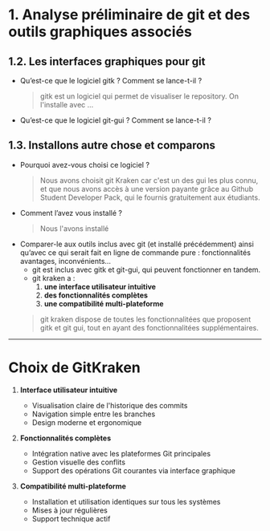 # 1. Analyse préliminaire de git et des outils graphiques associés
## 1.2. Les interfaces graphiques pour git
- Qu’est-ce que le logiciel gitk ? Comment se lance-t-il ?
  > gitk est un logiciel qui permet de visualiser le repository. On l'installe avec ...
- Qu’est-ce que le logiciel git-gui ? Comment se lance-t-il ?

## 1.3. Installons autre chose et comparons
- Pourquoi avez-vous choisi ce logiciel ?
  > Nous avons choisit git Kraken car c'est un des gui les plus connu, et que nous avons accès à une version payante grâce au Github Student Developer Pack, qui le fournis gratuitement aux étudiants.
- Comment l’avez vous installé ?
  > Nous l'avons installé 
- Comparer-le aux outils inclus avec git (et installé précédemment) ainsi qu’avec ce qui serait fait
en ligne de commande pure : fonctionnalités avantages, inconvénients…
  - git est inclus avec gitk et git-gui, qui peuvent fonctionner en tandem.  
  - git kraken a :  
    1. **une interface utilisateur intuitive**  
    2. **des fonctionnalités complètes**  
    3. **une compatibilité multi-plateforme**  
  > git kraken dispose de toutes les fonctionnalitées que proposent gitk et git gui, tout en ayant des fonctionnalitées supplémentaires.

---

# Choix de GitKraken

1. **Interface utilisateur intuitive**
   - Visualisation claire de l'historique des commits
   - Navigation simple entre les branches
   - Design moderne et ergonomique

2. **Fonctionnalités complètes**
   - Intégration native avec les plateformes Git principales
   - Gestion visuelle des conflits
   - Support des opérations Git courantes via interface graphique

3. **Compatibilité multi-plateforme**
   - Installation et utilisation identiques sur tous les systèmes
   - Mises à jour régulières
   - Support technique actif
